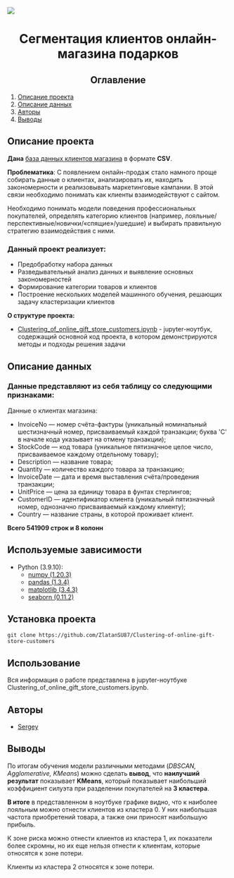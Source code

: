 ![](https://avatars.dzeninfra.ru/get-zen_doc/271828/pub_64844ff8613a895acb5d706c_6519a893ae41de52faeee299/scale_1200)
# <center> Сегментация клиентов онлайн-магазина подарков
## <center> Оглавление
1. [Опиcание проекта](#описание-проекта)
2. [Описание данных](#описание-данных)
3. [Авторы](#авторы)
4. [Выводы](#выводы)

## Описание проекта
**Дана** [база данных клиентов магазина](https://lms-cdn.skillfactory.ru/assets/courseware/v1/468638e49cb9e7d4b4dfdc296c1c778e/asset-v1:SkillFactory+DST-3.0+28FEB2021+type@asset+block/pj6_data.zip) в формате **CSV**. 

**Проблематика**: С появлением онлайн-продаж стало намного проще собирать данные о клиентах, анализировать их, находить закономерности и реализовывать маркетинговые кампании. В этой связи необходимо понимать как клиенты взаимодействуют с сайтом.

Необходимо понимать модели поведения профессиональных покупателей, определять категорию клиентов (например, лояльные/перспективные/новички/«спящие»/ушедшие) и выбирать правильную стратегию взаимодействия с ними.

### Данный проект реализует:
* Предобработку набора данных
* Разведывательный анализ данных и выявление основных закономерностей
* Формирование категории товаров и клиентов
* Построение нескольких моделей машинного обучения, решающих задачу кластеризации клиентов

**О структуре проекта:**
* [Clustering_of_online_gift_store_customers.ipynb](./Clustering_of_online_gift_store_customers.ipynb) - jupyter-ноутбук, содержащий основной код проекта, в котором демонстрируются методы и подходы решения задачи

## Описание данных
### Данные представляют из себя таблицу со следующими **признаками**:
 Данные о клиентах магазина:
* InvoiceNo — номер счёта-фактуры (уникальный номинальный шестизначный номер, присваиваемый каждой транзакции; буква 'C' в начале кода указывает на отмену транзакции);
* StockCode — код товара (уникальное пятизначное целое число, присваиваемое каждому отдельному товару);
* Description — название товара;
* Quantity — количество каждого товара за транзакцию;
* InvoiceDate — дата и время выставления счёта/проведения транзакции;
* UnitPrice — цена за единицу товара в фунтах стерлингов;
* CustomerID — идентификатор клиента (уникальный пятизначный номер, однозначно присваиваемый каждому клиенту);
* Country — название страны, в которой проживает клиент.

**Всего 541909 строк и 8 колонн**

## Используемые зависимости
* Python (3.9.10):
    * [numpy (1.20.3)](https://numpy.org)
    * [pandas (1.3.4)](https://pandas.pydata.org)
    * [matplotlib (3.4.3)](https://matplotlib.org)
    * [seaborn (0.11.2)](https://seaborn.pydata.org)

## Установка проекта

```
git clone https://github.com/ZlatanSU87/Clustering-of-online-gift-store-customers
```

## Использование
Вся информация о работе представлена в jupyter-ноутбуке Clustering_of_online_gift_store_customers.ipynb.

## Авторы

* [Sergey](https://t.me/IZ20112022)

## Выводы

По итогам обучения модели различными методами (*DBSCAN, Agglomerative, KMeans*) можно сделать **вывод**, что **наилучший результат** показывает **KMeans**, который показывает наибольший коэффициент силуэта при разделении покупателей на **3 кластера**.

**В итоге** в представленном в ноутбуке графике видно, что к наиболее лояльным можно отнести клиентов из кластера 0. У них наибольшая частота приобретений товара, а также они приносят наибольшую прибыль.

К зоне риска можно отнести клиентов из кластера 1, их показатели более скромны, но их еще нельзя отнести к клиентам, которые относятся к зоне потери.

Клиенты из кластера 2 относятся к зоне потери.
